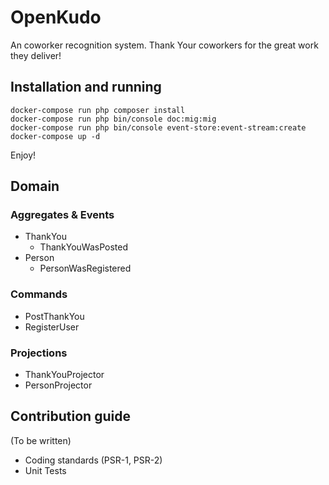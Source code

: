 OpenKudo
========

An coworker recognition system. Thank Your coworkers for the great work they deliver!

## Installation and running

```
docker-compose run php composer install
docker-compose run php bin/console doc:mig:mig
docker-compose run php bin/console event-store:event-stream:create
docker-compose up -d
```

Enjoy!

## Domain
### Aggregates & Events

* ThankYou
  * ThankYouWasPosted
* Person
  * PersonWasRegistered

### Commands
* PostThankYou
* RegisterUser

### Projections
* ThankYouProjector
* PersonProjector

## Contribution guide

(To be written)

* Coding standards (PSR-1, PSR-2)
* Unit Tests

